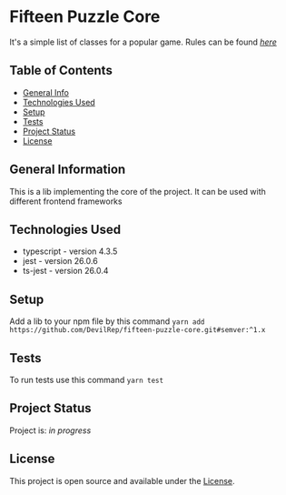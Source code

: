 # Fifteen Puzzle Core
It's a simple list of classes for a popular game.
Rules can be found [_here_](https://en.wikipedia.org/wiki/15_puzzle)


## Table of Contents
* [General Info](#general-information)
* [Technologies Used](#technologies-used)
* [Setup](#setup)
* [Tests](#tests)
* [Project Status](#project-status)
* [License](#license)


## General Information
This is a lib implementing the core of the project. It can be used with different frontend frameworks


## Technologies Used
- typescript - version 4.3.5
- jest - version 26.0.6
- ts-jest - version 26.0.4


## Setup
Add a lib to your npm file by this command ```yarn add https://github.com/DevilRep/fifteen-puzzle-core.git#semver:^1.x```


## Tests
To run tests use this command ```yarn test```

## Project Status
Project is: _in progress_


## License
This project is open source and available under the [License](https://github.com/DevilRep/fifteen-puzzle/blob/main/LICENSE).
